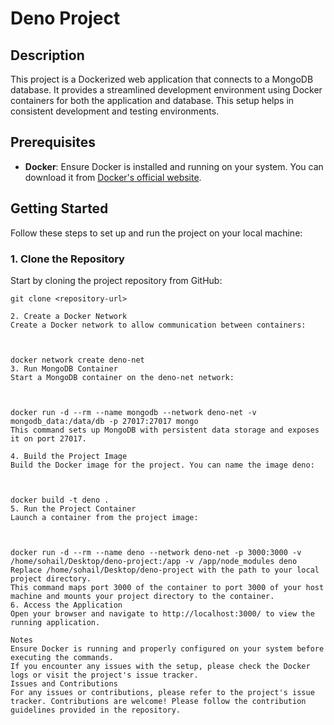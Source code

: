 # Deno Project

## Description

This project is a Dockerized web application that connects to a MongoDB database. It provides a streamlined development environment using Docker containers for both the application and database. This setup helps in consistent development and testing environments.

## Prerequisites

- **Docker**: Ensure Docker is installed and running on your system. You can download it from [Docker's official website](https://www.docker.com/get-started).

## Getting Started

Follow these steps to set up and run the project on your local machine:

### 1. Clone the Repository

Start by cloning the project repository from GitHub:
``` 
git clone <repository-url>

2. Create a Docker Network
Create a Docker network to allow communication between containers:

 
 
docker network create deno-net
3. Run MongoDB Container
Start a MongoDB container on the deno-net network:

 
 
docker run -d --rm --name mongodb --network deno-net -v mongodb_data:/data/db -p 27017:27017 mongo
This command sets up MongoDB with persistent data storage and exposes it on port 27017.

4. Build the Project Image
Build the Docker image for the project. You can name the image deno:

 
 
docker build -t deno .
5. Run the Project Container
Launch a container from the project image:

 
 
docker run -d --rm --name deno --network deno-net -p 3000:3000 -v /home/sohail/Desktop/deno-project:/app -v /app/node_modules deno
Replace /home/sohail/Desktop/deno-project with the path to your local project directory.
This command maps port 3000 of the container to port 3000 of your host machine and mounts your project directory to the container.
6. Access the Application
Open your browser and navigate to http://localhost:3000/ to view the running application.

Notes
Ensure Docker is running and properly configured on your system before executing the commands.
If you encounter any issues with the setup, please check the Docker logs or visit the project's issue tracker.
Issues and Contributions
For any issues or contributions, please refer to the project's issue tracker. Contributions are welcome! Please follow the contribution guidelines provided in the repository.

